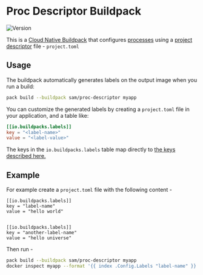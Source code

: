 # Proc Descriptor Buildpack

![Version](https://img.shields.io/badge/dynamic/json?url=https://cnb-registry-api.herokuapp.com/api/v1/buildpacks/sam/proc-descriptor&label=Version&query=$.latest.version)

This is a [Cloud Native Buildpack](https://buildpacks.io) that configures [processes](https://github.com/buildpacks/spec/blob/main/buildpack.md#launchtoml-toml) using a [project descriptor](https://github.com/buildpacks/spec/blob/main/extensions/project-descriptor.md#project-descriptor) file - `project.toml`

## Usage

The buildpack automatically generates labels on the output image when you run a build:

```bash
pack build --buildpack sam/proc-descriptor myapp
```

You can customize the generated labels by creating a `project.toml` file in your application, and a table like:

```toml
[[io.buildpacks.labels]]
key = "<label-name>"
value = "<label-value>"

```

The keys in the `io.buildpacks.labels` table map directly to [the keys described here.](https://github.com/buildpacks/spec/blob/main/buildpack.md#launchtoml-toml)

## Example

For example create a `project.toml` file with the following content - 

```
[[io.buildpacks.labels]]
key = "label-name"
value = "hello world"


[[io.buildpacks.labels]]
key = "another-label-name"
value = "hello universe"
```

Then run - 

```bash
pack build --buildpack sam/proc-descriptor myapp
docker inspect myapp --format '{{ index .Config.Labels "label-name" }}'
```

